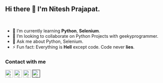 ## Hi there 👋 I'm Nitesh Prajapat.
<br/>  
 
 - 🌱  I’m currently learning **Python**, **Selenium**. 
 - 👯  I’m looking to collaborate on Python Projects with geekyprogrammer.
 - 💬 Ask me about Python, Selenium.
 - ⚡ Fun fact: Everything is **Hell** except code. Code never **lies**. 

### Contact with me  
[<img aligh="left" alt="niteshprajapat7918 | Instagram" width="25px" src="https://cdn.jsdelivr.net/npm/simple-icons@v3/icons/instagram.svg"/>](https://www.instagram.com/niteshprajapat7918) 
[<img aligh="left" alt="niteshprajapat7918 | LinkedIn" width="25px" src="https://cdn.jsdelivr.net/npm/simple-icons@v3/icons/linkedin.svg"/>](https://www.linkedin.com/in/nitesh-prajapat-429a811a0)
[<img aligh="left" alt="niteshprajapat7918 | Twitter" width="25px" src="https://cdn.jsdelivr.net/npm/simple-icons@v3/icons/twitter.svg"/>](https://twitter.com/NITESHP76730982)
[<img aligh="left" alt="niteshprajapat7918 | Gmail" width="25px" src="https://cdn.jsdelivr.net/npm/simple-icons@v3/icons/gmail.svg"/>]()